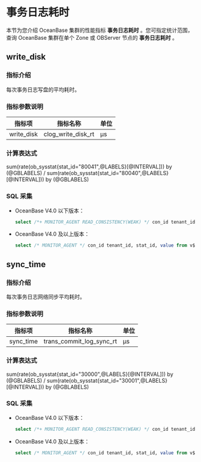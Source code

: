 # 事务日志耗时

本节为您介绍 OceanBase 集群的性能指标 **事务日志耗时** 。您可指定统计范围，查询 OceanBase 集群在单个 Zone 或 OBServer 节点的 **事务日志耗时** 。

## write_disk

### 指标介绍

每次事务日志写盘的平均耗时。

### 指标参数说明

|  **指标项**   |      **指标名称**      | **单位** |
|------------|--------------------|--------|
| write_disk | clog_write_disk_rt | μs     |

### 计算表达式

sum(rate(ob_sysstat{stat_id="80041",@LABELS}[@INTERVAL])) by (@GBLABELS) / sum(rate(ob_sysstat{stat_id="80040",@LABELS}[@INTERVAL])) by (@GBLABELS)

### SQL 采集

* OceanBase V4.0 以下版本：

  ```sql
  select /*+ MONITOR_AGENT READ_CONSISTENCY(WEAK) */ con_id tenant_id, stat_id, value from v$sysstat where stat_id IN (80040, 80041) and (con_id > 1000 or con_id = 1) and class < 1000
  ```

* OceanBase V4.0 及以上版本：

  ```sql
  select /* MONITOR_AGENT */ con_id tenant_id, stat_id, value from v$sysstat where stat_id IN (80040, 80041) and (con_id > 1000 or con_id = 1) and class < 1000
  ```

## sync_time

### 指标介绍

每次事务日志网络同步平均耗时。

### 指标参数说明

|  **指标项**  |         **指标名称**         | **单位** |
|-----------|--------------------------|--------|
| sync_time | trans_commit_log_sync_rt | μs     |

### 计算表达式

sum(rate(ob_sysstat{stat_id="30000",@LABELS}[@INTERVAL])) by (@GBLABELS) / sum(rate(ob_sysstat{stat_id="30001",@LABELS}[@INTERVAL])) by (@GBLABELS)

### SQL 采集

* OceanBase V4.0 以下版本：

  ```sql
  select /*+ MONITOR_AGENT READ_CONSISTENCY(WEAK) */ con_id tenant_id, stat_id, value from v$sysstat where stat_id IN (30000, 30001) and (con_id > 1000 or con_id = 1) and class < 1000
  ```

* OceanBase V4.0 及以上版本：

  ```sql
  select /* MONITOR_AGENT */ con_id tenant_id, stat_id, value from v$sysstat where stat_id IN (30000, 30001) and (con_id > 1000 or con_id = 1) and class < 1000
  ```
